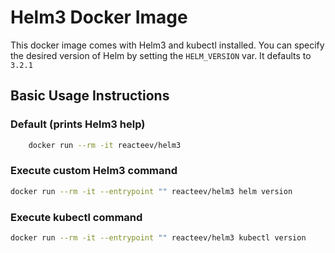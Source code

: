 # Helm3 Docker Image

This docker image comes with Helm3 and kubectl installed. You can specify the desired version of Helm by setting the `HELM_VERSION` var. It defaults to `3.2.1`

## Basic Usage Instructions

### Default (prints Helm3 help)

```bash
    docker run --rm -it reacteev/helm3

```

### Execute custom Helm3 command

```bash
docker run --rm -it --entrypoint "" reacteev/helm3 helm version

```

### Execute kubectl command

```bash
docker run --rm -it --entrypoint "" reacteev/helm3 kubectl version

```
